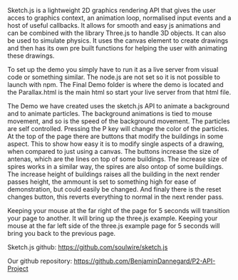Sketch.js is a lightweight 2D graphics rendering API that gives the user acces to graphics context, an animation loop, normalised input events and a host of useful callbacks. It allows for smooth and easy js animations and can be combined with the library Three.js to handle 3D objects. It can also be used to simulate physics.
It uses the canvas element to create drawings and then has its own pre built functions for helping the user with animating these drawings.

To set up the demo you simply have to run it as a live server from visual code or something similar. The node.js are not set so it is not possible to launch with npm.
The Final Demo folder is where the demo is located and the Parallax.html is the main html so start your live server from that html file.

The Demo we have created uses the sketch.js API to animate a background and to animate particles. The background animations is tied to mouse movement, and so is the speed of the background movement.
The particles are self controlled. Pressing the P key will change the color of the particles. At the top of the page there are buttons that modify the buildings in some aspect.
This to show how easy it is to modify single aspects of a drawing, when compared to just using a canvas. The buttons increase the size of antenas, which are the lines on top of some buildings. The increase size of spires works in a similar way, the spires are also ontop of some buildings. The increase height of buildings raises all the building in the next render passes height, the ammount is set to something high for ease of demonstration, but could easily be changed. And finaly there is the reset changes button, this reverts everything to normal in the next render pass.

Keeping your mouse at the far right of the page for 5 seconds will transition your page to another. It will bring up the three.js example. Keeping your mouse at the far left side of the three.js example page for 5 seconds will bring you back to the previous page.

Sketch.js github: https://github.com/soulwire/sketch.js

Our github repository: https://github.com/BenjaminDannegard/P2-API-Project